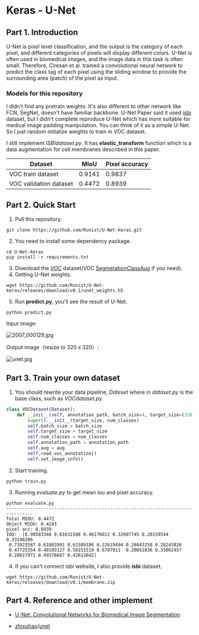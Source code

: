 # Keras  - U-Net

## Part 1. Introduction

U-Net is pixel level classification, and the output is the category of each pixel, and different categories of pixels will display different colors. U-Net  is often used in biomedical images, and the image data in this task is often small. Therefore, Ciresan et al. trained a convolutional neural network to predict the class tag of each pixel using the sliding window to provide the surrounding area (patch) of the pixel as input.

### Models for this repository

I didn't find any pretrain weights. It's also different to other network like FCN, SegNet, doesn't have familiar backbone. U-Net Paper said it used [isbi](http://brainiac2.mit.edu/isbi_challenge/) dataset, but I didn't complete reproduce U-Net which has more suitable for medical image padding manipulation. You can think of it as a simple U-Net. So I just random initialize weights to train in VOC dataset.

I still implement *ISBIdataset.py*. It has **elastic_transform** function which is a data augmentation for  cell membranes described in this paper.

| Dataset                | MIoU   | Pixel accuracy |
| ---------------------- | ------ | -------------- |
| VOC train dataset      | 0.9141 | 0.9837         |
| VOC validation dataset | 0.4472 | 0.8939         |



## Part 2. Quick  Start

1. Pull this repository.

```shell
git clone https://github.com/Runist/U-Net-keras.git
```

2. You need to install some dependency package.

```shell
cd U-Net-keras
pip install -r requirements.txt
```

3. Download the *[VOC](https://www.kaggle.com/huanghanchina/pascal-voc-2012)* dataset(VOC [SegmetationClassAug](http://home.bharathh.info/pubs/codes/SBD/download.html) if you need).  
4. Getting U-Net weights.

```shell
wget https://github.com/Runist/U-Net-keras/releases/download/v0.1/unet_weights.h5
```

5. Run **predict.py**, you'll see the result of U-Net.

```shell
python predict.py
```

Input image:

![2007_000129.jpg](https://i.loli.net/2021/06/30/wetEJVlFqZ9digL.jpg)

Output image（resize to 320 x 320）:

![unet.jpg](https://i.loli.net/2021/06/30/pRtF5TldJcUf9Dn.jpg)

## Part 3. Train your own dataset
1. You should rewrite your data pipeline, *Dateset* where in *dataset.py* is the base class, such as  *VOCdataset.py*. 

```python
class VOCDataset(Dataset):
    def __init__(self, annotation_path, batch_size=4, target_size=(320, 320), num_classes=21, aug=False):
        super().__init__(target_size, num_classes)
        self.batch_size = batch_size
        self.target_size = target_size
        self.num_classes = num_classes
        self.annotation_path = annotation_path
        self.aug = aug
        self.read_voc_annotation()
        self.set_image_info()
```

2. Start training.

```shell
python train.py
```

3. Running *evaluate.py* to get mean iou and pixel accuracy.

```shell
python evaluate.py
--------------------------------------------------------------------------------
Total MIOU: 0.4472
Object MIOU: 0.4243
pixel acc: 0.8939
IOU:  [0.90583348 0.61631588 0.46176812 0.32607745 0.20159544 0.33146206
 0.73923587 0.61883991 0.61589186 0.22619494 0.26843258 0.28243826
 0.47725354 0.40103127 0.50151519 0.6797911  0.20051836 0.33062457
 0.28617971 0.49376667 0.42613842]
```
4. If you can't connect isbi website, I also provide **isbi** dataset.

```shell
wget https://github.com/Runist/U-Net-keras/releases/download/v0.1/membrane.zip
```

   

## Part 4. Reference and other implement

-  [U-Net: Convolutional Networks for Biomedical Image Segmentation](http://lmb.informatik.uni-freiburg.de/people/ronneber/u-net/)

- [zhixuhao](https://github.com/zhixuhao)/[unet](https://github.com/zhixuhao/unet)

  
